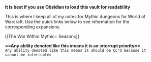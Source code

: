 **It is best if you use Obsidian to load this vault for readability**

This is where I keep all of my notes for Mythic dungeons for World of Warcraft. Use the quick links below to see information for the corresponding expansions.

[[The War Within Mythic+ Seasons]]

**==Any ability denoted like this means it is an interrupt priority==**
\
`Any ability denoted like this means it should be CC'd because it cannot be interrupted`
